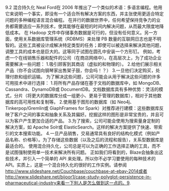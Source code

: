 
9.2 混合持久化
Neal Ford在 2006 年推出了一个类似的术语：多语言编程。他用它来说明一个事实，即没有一个适合所有解决方案的东西，并主张使用更适合特定问题的多种编程语言混合编程。
在并行的数据世界中，任何希望保持竞争力的业务都需要适应一系列技术，使其能够在最短的时间内解决问题，从而最大限度地降低成本。
在 Hadoop 文件中存储事务数据是可行的，但没有任何意义。另一方面，使用关系数据库管理系统（RDBMS）来处理 PB 数量的互联网日志也是不明智的。这些工具被设计成解决特定类型的任务；即使可以被选择来解决其他问题，调整工具的成本也是巨大的。这等同于试图在圆孔中安装一个方形钉。
例如，考虑一个在线销售乐器和配件的公司（在商店网络中）。在高层次上，为了成功企业需要解决一些问题：
1.吸引顾客到其商店（虚拟的和物理的）。
2.给他们展示相关产品（你不会试图向钢琴家出售架子鼓，你会吗！？）
3.一旦他们决定购买，处理付款和组织运输。
为了解决这些问题，公司可能会从用于解决这些问题的许多可用技术中进行选择：
1.将所有产品存储在基于文档的数据库中，如 MongoDB、Cassandra、DynamoDB或 DocumentDB。文档数据库具有多种优势：灵活的模式，分片（将更大的数据库分成一组更小、更易于管理的数据库），相对于其他数据库的高可用性和复制等。
2.使用基于图形的数据库（如 Neo4j、Tinkerpop/Gremlin或 GiaphFrames for Spark）对推荐进行建模：这些数据库反映了客户之间的事实和抽象关系及其偏好。挖掘这样的图形是非常宝贵的，并且可以为客户产生更加合适的产品。
3.为了搜索，公司可能会使用为搜索量身定制的解决方案，如 Apache Solr或 ElasticSearch。这样的解决方案提供了快速、带索引的文本搜索功能。
4.一旦产品销售，交易通常具有良好的结构化模式（例如产品名称、价格等）。为了存储这些数据（以及之后的流程和报告），关系型数据库是最适合的。
使用混合持久化，公司总是可以为正确的工作选择正确的工具，而不是试图强制使用单一技术来解决所有问题。
正如我们将看到的，Blaze会抽象出这些技术，并引入一个简单的 API 来处理。所以你不必学习要使用的每种技术的 API。实质上，这是一个混合持久化的很好的工作实例。请参阅 http://www.slideshare.net/Couchbase/couchbase-at-ebay-2014或者 http://www.slideshare.net/bijoor1/case-study-polyglot-persistence-in-pharmaceutical-industry来看一下别人是怎么做到这一点的。9.
